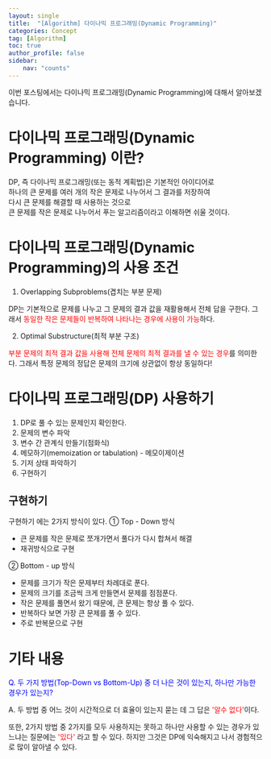 ```yaml
---
layout: single
title:  "[Algorithm] 다이나믹 프로그래밍(Dynamic Programming)"
categories: Concept
tag: [Algorithm]
toc: true
author_profile: false
sidebar:
    nav: "counts"
---
```

이번 포스팅에서는 다이나믹 프로그래밍(Dynamic Programming)에 대해서 알아보겠습니다.  


# 다이나믹 프로그래밍(Dynamic Programming) 이란?  
DP, 즉 다이나믹 프로그래밍(또는 동적 계획법)은 기본적인 아이디어로   
하나의 큰 문제를 여러 개의 작은 문제로 나누어서 그 결과를 저장하여   
다시 큰 문제를 해결할 때 사용하는 것으로  
큰 문제를 작은 문제로 나누어서 푸는 알고리즘이라고 이해하면 쉬울 것이다.
  


# 다이나믹 프로그래밍(Dynamic Programming)의 사용 조건  
1. Overlapping Subproblems(겹치는 부분 문제)  

DP는 기본적으로 문제를 나누고 그 문제의 결과 값을 재활용해서 전체 답을 구한다. 
그래서 <span style="color:red">동일한 작은 문제들이 반복하여 나타나는 경우에 사용이 가능</span>하다.  


2. Optimal Substructure(최적 부분 구조)  

<span style="color:red">부분 문제의 최적 결과 값을 사용해 전체 문제의 최적 결과를 낼 수 있는 경우</span>를 의미한다. 
그래서 특정 문제의 정답은 문제의 크기에 상관없이 항상 동일하다!
  
    
      
# 다이나믹 프로그래밍(DP) 사용하기
1) DP로 풀 수 있는 문제인지 확인한다.
2) 문제의 변수 파악
3) 변수 간 관계식 만들기(점화식)
4) 메모하기(memoization or tabulation) - 메모이제이션
5) 기저 상태 파악하기
6) 구현하기

## 구현하기
구현하기 에는 2가지 방식이 있다.
① Top - Down 방식
- 큰 문제를 작은 문제로 쪼개가면서 풀다가 다시 합쳐서 해결
- 재귀방식으로 구현
  

② Bottom - up 방식
- 문제를 크기가 작은 문제부터 차례대로 푼다.
- 문제의 크기를 조금씩 크게 만들면서 문제를 점점푼다.
- 작은 문제를 풀면서 왔기 때문에, 큰 문제는 항상 풀 수 있다.
- 반복하다 보면 가장 큰 문제를 풀 수 있다.
- 주로 반복문으로 구현

# 기타 내용
<span style="color:blue">Q. 두 가지 방법(Top-Down vs Bottom-Up) 중 더 나은 것이 있는지, 하나만 가능한 경우가 있는지?</span>  
  
A. 두 방법 중 어느 것이 시간적으로 더 효율이 있는지 묻는 데 그 답은 <span style="color:red">'알수 없다'</span>이다.  

또한, 2가지 방법 중 2가지를 모두 사용하지는 못하고 하나만 사용할 수 있는 경우가 있느냐는 질문에는 <span style="color:red">'있다'</span> 라고 할 수 있다. 
하지만 그것은 DP에 익숙해지고 나서 경험적으로 많이 알아낼 수 있다.
